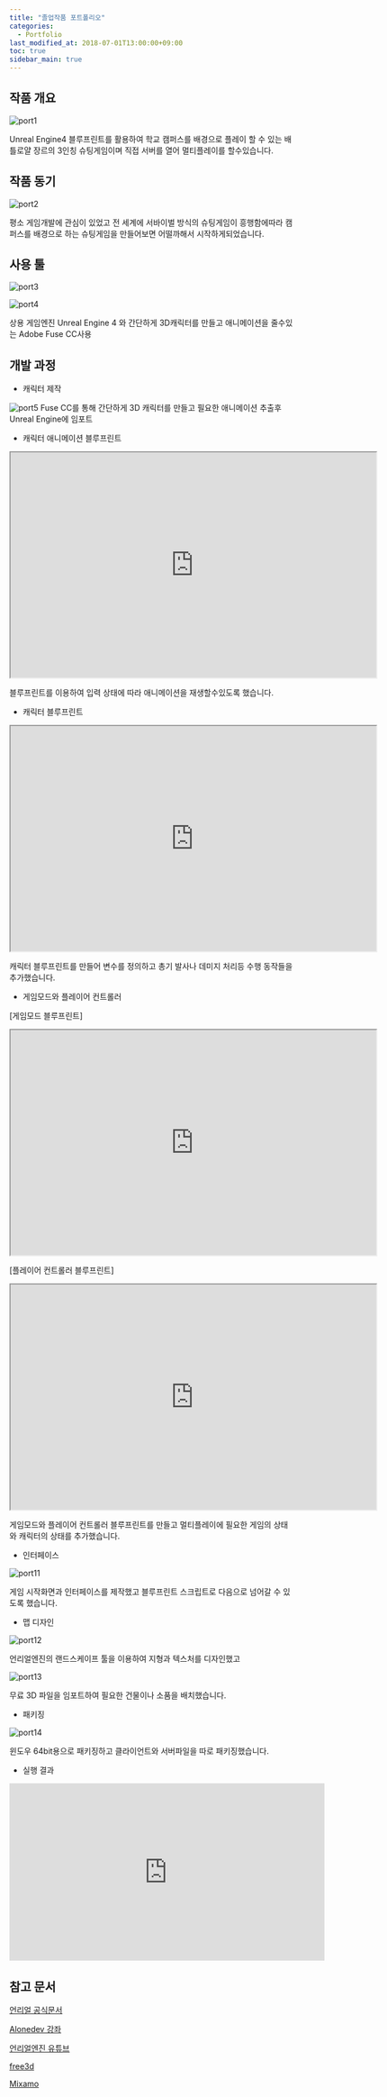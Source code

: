```yaml
---
title: "졸업작품 포트폴리오"
categories: 
  - Portfolio
last_modified_at: 2018-07-01T13:00:00+09:00
toc: true
sidebar_main: true
---
```


## 작품 개요

![port1](https://github.com/lesslate/Blog/blob/master/assets/img/Portfolio/port1.png?raw=true)

Unreal Engine4 블루프린트를 활용하여
학교 캠퍼스를 배경으로 플레이 할 수 있는 배틀로얄 장르의 3인칭 슈팅게임이며
직접 서버를 열어 멀티플레이를 할수있습니다.

## 작품 동기

![port2](https://github.com/lesslate/Blog/blob/master/assets/img/Portfolio/port2.png?raw=true)

평소 게임개발에 관심이 있었고 
전 세계에 서바이벌 방식의 슈팅게임이 흥행함에따라 
캠퍼스를 배경으로 하는 슈팅게임을 만들어보면 어떨까해서 시작하게되었습니다.

## 사용 툴

![port3](https://github.com/lesslate/Blog/blob/master/assets/img/Portfolio/port3.jpg?raw=true)

![port4](https://github.com/lesslate/Blog/blob/master/assets/img/Portfolio/port4.jpg?raw=true)

상용 게임엔진 Unreal Engine 4 와 간단하게 3D캐릭터를 만들고 애니메이션을 줄수있는 Adobe Fuse CC사용


## 개발 과정


* 캐릭터 제작

![port5](https://github.com/lesslate/Blog/blob/master/assets/img/Portfolio/port5.png?raw=true)
Fuse CC를 통해 간단하게 3D 캐릭터를 만들고 필요한 애니메이션 추출후 Unreal Engine에 임포트

* 캐릭터 애니메이션 블루프린트

<iframe height="400" width="650" marginWidth="10" marginHeight="10" src="https://blueprintue.com/render/m3v5gjaz" scrolling="no"></iframe>


블루프린트를 이용하여 입력 상태에 따라 애니메이션을 재생할수있도록 했습니다.

* 캐릭터 블루프린트

<iframe height="400" width="650" marginWidth="10" marginHeight="10" src="https://blueprintue.com/render/weaqoky5" scrolling="no"></iframe>


캐릭터 블루프린트를 만들어 변수를 정의하고 총기 발사나 데미지 처리등 수행 동작들을 추가했습니다.


* 게임모드와 플레이어 컨트롤러

[게임모드 블루프린트]
<iframe height="400" width="650" marginWidth="10" marginHeight="10" src="https://blueprintue.com/render/shujs03f" scrolling="no"></iframe>

[플레이어 컨트롤러 블루프린트]
<iframe height="400" width="650" marginWidth="10" marginHeight="10" src="https://blueprintue.com/render/yq15z1ss" scrolling="no"></iframe>

게임모드와 플레이어 컨트롤러 블루프린트를 만들고 멀티플레이에 필요한 게임의 상태와 캐릭터의 상태를 추가했습니다.

* 인터페이스

![port11](https://github.com/lesslate/Blog/blob/master/assets/img/Portfolio/port11.png?raw=true)

게임 시작화면과 인터페이스를 제작했고 블루프린트 스크립트로 다음으로 넘어갈 수 있도록 했습니다.

* 맵 디자인

![port12](https://github.com/lesslate/Blog/blob/master/assets/img/Portfolio/port12.png?raw=true)

언리얼엔진의 랜드스케이프 툴을 이용하여 지형과 텍스처를 디자인했고

![port13](https://github.com/lesslate/Blog/blob/master/assets/img/Portfolio/port13.png?raw=true)

무료 3D 파일을 임포트하여 필요한 건물이나 소품을 배치했습니다.

* 패키징

![port14](https://github.com/lesslate/Blog/blob/master/assets/img/Portfolio/port14.png?raw=true)

윈도우 64bit용으로 패키징하고 클라이언트와 서버파일을 따로 패키징했습니다.

* 실행 결과

<iframe width="560" height="315" src="https://www.youtube.com/embed/CleIQbVs9RM" frameborder="0" allow="autoplay; encrypted-media" allowfullscreen></iframe>


## 참고 문서

[언리얼 공식문서](http://api.unrealengine.com/KOR/)

[Alonedev 강좌](https://alonedev.com/)

[언리얼엔진 유튜브](https://www.youtube.com/channel/UCTQY8S4wYR93jkYC649_p0g)

[free3d](https://free3d.com/)

[Mixamo](https://www.mixamo.com/)
